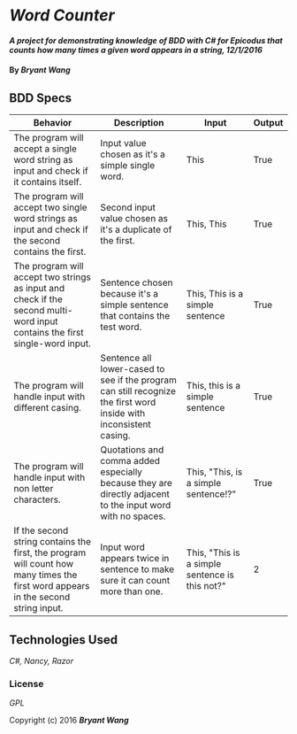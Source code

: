 # _Word Counter_

#### _A project for demonstrating knowledge of BDD with C# for Epicodus that counts how many times a given word appears in a string, 12/1/2016_

#### By _**Bryant Wang**_

## BDD Specs


| Behavior                                                                                                                          | Description                                                                                                        | Input                                          | Output |
|-----------------------------------------------------------------------------------------------------------------------------------|--------------------------------------------------------------------------------------------------------------------|------------------------------------------------|--------|
| The program will accept a single word string as input and check if it contains itself.                                            | Input value chosen as it's a simple single word.                                                                   | This                                           | True   |
| The program will accept two single word strings as input and check if the second contains the first.                              | Second input value chosen as it's a duplicate of the first.                                                        | This, This                                     | True   |
| The program will accept two strings as input and check if the second multi-word input contains the first single-word input.       | Sentence chosen because it's a simple sentence that contains the test word.                                        | This, This is a simple sentence                | True   |
| The program will handle input with different casing.                                                                              | Sentence all lower-cased to see if the program can still recognize the first word inside with inconsistent casing. | This, this is a simple sentence                | True   |
| The program will handle input with non letter characters.                                                                         | Quotations and comma added especially because they are directly adjacent to the input word with no spaces.         | This, "This, is a simple sentence!?"           | True   |
| If the second string contains the first, the program will count how many times the first word appears in the second string input. | Input word appears twice in sentence to make sure it can count more than one.                                      | This, "This is a simple sentence is this not?" | 2      |

## Technologies Used

_C#, Nancy, Razor_

### License

*GPL*

Copyright (c) 2016 **_Bryant Wang_**
